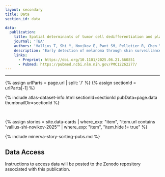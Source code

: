 ```yaml
---
layout: secondary
title: Data
section_id: data

data:
  publication:
    title: Spatial determinants of tumor cell dedifferentiation and plasticity in primary cutaneous melanoma
    journal: 'TBA'
    authors: 'Vallius T, Shi Y, Novikov E, Pant SM, Pelletier R, Chen YA, Tefft JB, Johnson AN, Maliga Z, Wan G, Murphy G, Santagata S, Semenov YR, Liu D, Lian CG, Sorger PK.'
    description: 'Early detection of melanoma through skin surveillance is critical for preventing metastatic progression. Primary cutaneous melanomas at early stage offer a unique opportunity to uncover fundamental mechanisms of tumor initiation, progression, and immune surveillance, but detailed spatial profiling of early disease remains limited. Here we integrate high-plex cyclic immunofluorescence (CyCIF) imaging, spatial transcriptomics, and conventional histology to identify factors associated with de-differentiation and dermal invasion in early-stage melanomas. We demonstrate a high level of variability from one primary cancer to the next, from one 100-300 cell microregion to the next within a single cancer, and from one cell to the next within a microregion. Intra-tumoral heterogeneity is influenced by local features of the microenvironment including proximity to T and myeloid cells and to perivascular environments. Thus, tumor plasticity and spatial heterogeneity arise early in melanoma development, potentially allowing for competition among multiple tumor states during the emergence of invasive disease.'
    links:
      - Preprint: https://doi.org/10.1101/2025.06.21.660851
      - Pubmed: https://pubmed.ncbi.nlm.nih.gov/PMC12262277/
---
```


---

{% assign urlParts = page.url | split: '/' %}
{% assign sectionId = urlParts[-1] %}

{% include atlas-dataset-info.html
    sectionId=sectionId
    pubData=page.data
    thumbnailDir=sectionId %}

<br>


{%
    assign stories = site.data-cards
    | where_exp: "item", "item.url contains 'vallius-shi-novikov-2025'"
    | where_exp: "item", "item.hide != true"
%}

{% include minerva-story-sorting-pubs.md %}

## Data Access
Instructions to access data will be posted to the Zenodo repository associated with this publication.
